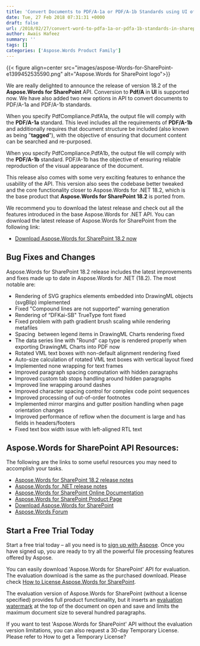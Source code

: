```yaml
---
title: 'Convert Documents to PDF/A-1a or PDF/A-1b Standards using UI of Aspose.Words for SharePoint 18.2'
date: Tue, 27 Feb 2018 07:31:31 +0000
draft: false
url: /2018/02/27/convert-word-to-pdfa-1a-or-pdfa-1b-standards-in-sharepoint/
author: Awais Hafeez
summary: ''
tags: []
categories: ['Aspose.Words Product Family']
---
```




{{< figure align=center src="images/aspose-Words-for-SharePoint-e1399452535590.png" alt="Aspose.Words for SharePoint logo">}}


We are really delighted to announce the release of version 18.2 of the **Aspose.Words for SharePoint** API. Conversion to **Pdf/A** in **UI** is supported now. We have also added two new options in API to convert documents to PDF/A-1a and PDF/A-1b standards.

When you specify PdfCompliance.PdfA1a, the output file will comply with the **PDF/A-1a** standard. This level includes all the requirements of **PDF/A-1b** and additionally requires that document structure be included (also known as being "**tagged**"), with the objective of ensuring that document content can be searched and re-purposed.

When you specify PdfCompliance.PdfA1b, the output file will comply with the **PDF/A-1b** standard. PDF/A-1b has the objective of ensuring reliable reproduction of the visual appearance of the document.

This release also comes with some very exciting features to enhance the usability of the API. This version also sees the codebase better tweaked and the core functionality closer to Aspose.Words for .NET 18.2, which is the base product that **Aspose.Words for SharePoint 18.2** is ported from.

We recommend you to download the latest release and check out all the features introduced in the base Aspose.Words for .NET API. You can download the latest release of Aspose.Words for SharePoint from the following link:

*   [Download Aspose.Words for SharePoint 18.2 now][1]

## Bug Fixes and Changes

Aspose.Words for SharePoint 18.2 release includes the latest improvements and fixes made up to date in Aspose.Words for .NET (18.2). The most notable are:

*   Rendering of SVG graphics elements embedded into DrawingML objects (svgBlip) implemented
*   Fixed "Compound lines are not supported" warning generation
*   Rendering of “DFKai-SB" TrueType font fixed
*   Fixed problem with path gradient brush scaling while rendering metafiles
*   Spacing  between legend items in DrawingML Charts rendering fixed
*   The data series line with "Round" cap type is rendered properly when exporting DrawingML Charts into PDF now
*   Rotated VML text boxes with non-default alignment rendering fixed
*   Auto-size calculation of rotated VML text boxes with vertical layout fixed
*   Implemented none wrapping for text frames
*   Improved paragraph spacing computation with hidden paragraphs
*   Improved custom tab stops handling around hidden paragraphs
*   Improved line wrapping around dashes
*   Improved character spacing control for complex code point sequences
*   Improved processing of out-of-order footnotes
*   Implemented mirror margins and gutter position handling when page orientation changes
*   Improved performance of reflow when the document is large and has fields in headers/footers
*   Fixed text box width issue with left-aligned RTL text

## Aspose.Words for SharePoint API Resources:

The following are the links to some useful resources you may need to accomplish your tasks.

*   [Aspose.Words for SharePoint 18.2 release notes][2]
*   [Aspose.Words for .NET release notes][3]
*   [Aspose.Words for SharePoint Online Documentation][4] 
*   [Aspose.Words for SharePoint Product Page][5]
*   [Download Aspose.Words for SharePoint][6]
*   [Aspose.Words Forum][7]

## Start a Free Trial Today

Start a free trial today – all you need is to [sign up with Aspose][8]. Once you have signed up, you are ready to try all the powerful file processing features offered by Aspose.

You can easily download 'Aspose.Words for SharePoint' API for evaluation. The evaluation download is the same as the purchased download. Please check [How to License Aspose.Words for SharePoint][9].

The evaluation version of Aspose.Words for SharePoint (without a license specified) provides full product functionality, but it inserts an [evaluation watermark][10] at the top of the document on open and save and limits the maximum document size to several hundred paragraphs.

If you want to test 'Aspose.Words for SharePoint' API without the evaluation version limitations, you can also request a 30-day Temporary License. Please refer to How to get a Temporary License?




[1]: https://downloads.aspose.com/words/sharepoint/new-releases/aspose.words-for-sharepoint-18.2/
[2]: https://docs.aspose.com/display/wordssharepoint/Aspose.Words+for+SharePoint+18.2+Release+Notes
[3]: https://docs.aspose.com/display/wordsnet/Aspose.Words+for+.NET
[4]: https://docs.aspose.com/display/wordssharepoint
[5]: https://products.aspose.com/words/sharepoint
[6]: https://downloads.aspose.com/words/sharepoint
[7]: https://forum.aspose.com/c/words
[8]: https://www.aspose.com/
[9]: https://docs.aspose.com/display/wordssharepoint/License+Aspose.Words+for+SharePoint
[10]: https://docs.aspose.com/display/wordssharepoint/Evaluate+Aspose.Words+for+SharePoint




